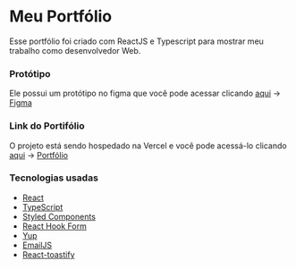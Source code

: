 # Meu Portfólio

Esse portfólio foi criado com ReactJS e Typescript para mostrar meu trabalho como desenvolvedor Web.

### Protótipo

Ele possui um protótipo no figma que você pode acessar clicando [aqui](https://www.figma.com/file/fH5vTaBliNADy9oYIQq4aq/Portif%C3%B3lio?node-id=0%3A1) -> [Figma](https://www.figma.com/file/fH5vTaBliNADy9oYIQq4aq/Portif%C3%B3lio?node-id=0%3A1)

### Link do Portifólio

O projeto está sendo hospedado na Vercel e você pode acessá-lo clicando [aqui](https://portifolio-luiseduardo20.vercel.app/) -> [Portfólio](https://portifolio-luiseduardo20.vercel.app/)

### Tecnologias usadas

- [React](https://pt-br.reactjs.org/docs/getting-started.html)
- [TypeScript](https://www.typescriptlang.org/docs/)
- [Styled Components](https://styled-components.com/)
- [React Hook Form](https://react-hook-form.com/)
- [Yup](https://www.npmjs.com/package/yup#api)
- [EmailJS](https://www.emailjs.com/docs/)
- [React-toastify](https://fkhadra.github.io/react-toastify/introduction/)
